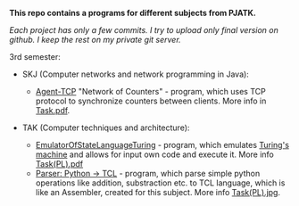 **This repo contains a programs for different subjects from PJATK.**

_Each project has only a few commits. I try to upload only final version on github. I keep the rest on my private git server._

3rd semester:
 - SKJ (Computer networks and network programming in Java):
	 - [Agent-TCP](Agent-TCP) "Network of Counters" - program, which uses TCP protocol to synchronize counters between clients. More info in [Task.pdf](Agent-TCP/Task.pdf).
 
 - TAK (Computer techniques and architecture):
 	 - [EmulatorOfStateLanguageTuring](EmulatorOfStateLanguageTuring) - program, which emulates [Turing's machine](https://en.wikipedia.org/wiki/Turing_machine) and allows for input own code and execute it. More info [Task(PL).pdf](EmulatorOfStateLanguageTuring/Task(PL).pdf)
 	 - [Parser: Python -> TCL](ParserPython_AssemblerTCL) - program, which parse simple python operations like addition, substraction etc. to TCL language, which is like an Assembler, created for this subject. More info [Task(PL).jpg](ParserPython_AssemblerTCL/Task(PL).jpg).
